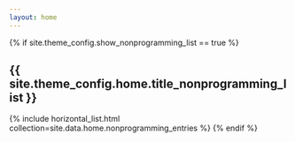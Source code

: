 ```yaml
---
layout: home
---
```

<!-- Non-programming section -->
{% if site.theme_config.show_nonprogramming_list == true %}
  <h2>{{ site.theme_config.home.title_nonprogramming_list }}</h2>
  {% include horizontal_list.html collection=site.data.home.nonprogramming_entries %}
{% endif %}
